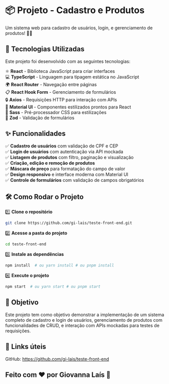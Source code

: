 # 📦 Projeto - Cadastro e Produtos

Um sistema web para cadastro de usuários, login, e gerenciamento de produtos! 🔐🛒

## 🚀 Tecnologias Utilizadas

Este projeto foi desenvolvido com as seguintes tecnologias:

⚛️ **React** - Biblioteca JavaScript para criar interfaces  
💻 **TypeScript** - Linguagem para tipagem estática no JavaScript  
🌍 **React Router** - Navegação entre páginas  
📋 **React Hook Form** - Gerenciamento de formulários  
🔒 **Axios** - Requisições HTTP para interação com APIs  
🎨 **Material UI** - Componentes estilizados prontos para React  
💅 **Sass** - Pré-processador CSS para estilizações  
🔐 **Zod** - Validação de formulários

## ✨ Funcionalidades

✅ **Cadastro de usuários** com validação de CPF e CEP  
✅ **Login de usuários** com autenticação via API mockada  
✅ **Listagem de produtos** com filtro, paginação e visualização  
✅ **Criação, edição e remoção de produtos**  
✅ **Máscara de preço** para formatação do campo de valor  
✅ **Design responsivo** e interface moderna com Material UI  
✅ **Controle de formulários** com validação de campos obrigatórios

## 🛠️ Como Rodar o Projeto

1️⃣ **Clone o repositório**

```bash
git clone https://github.com/gi-lais/teste-front-end.git
```

2️⃣ **Acesse a pasta do projeto**

```bash
cd teste-front-end
```

3️⃣ **Instale as dependências**

```bash
npm install  # ou yarn install # ou pnpm install
```

4️⃣ **Execute o projeto**

```bash
npm start  # ou yarn start # ou pnpm start
```

## 🎯 Objetivo

Este projeto tem como objetivo demonstrar a implementação de um sistema completo de cadastro e login de usuários, gerenciamento de produtos com funcionalidades de CRUD, e interação com APIs mockadas para testes de requisições.

## 🔗 Links úteis

GitHub: https://github.com/gi-lais/teste-front-end

## Feito com ❤️ por Giovanna Laís 🚀
